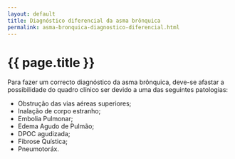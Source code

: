 ```yaml
---
layout: default
title: Diagnóstico diferencial da asma brônquica
permalink: asma-bronquica-diagnostico-diferencial.html
---
```


# {{ page.title }}

Para fazer um correcto diagnóstico da asma brônquica, deve-se afastar a possibilidade do quadro clínico ser devido a uma das seguintes patologias:

* Obstrução das vias aéreas superiores;
* Inalação de corpo estranho;
* Embolia Pulmonar;
* Edema Agudo de Pulmão;
* DPOC agudizada;
* Fibrose Quística;
* Pneumotoráx.
